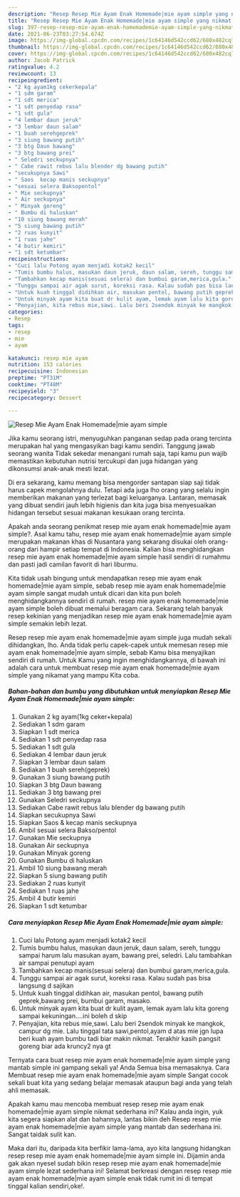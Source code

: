 ```yaml
---
description: "Resep Resep Mie Ayam Enak Homemade|mie ayam simple yang nikmat dan Mudah Dibuat"
title: "Resep Resep Mie Ayam Enak Homemade|mie ayam simple yang nikmat dan Mudah Dibuat"
slug: 397-resep-resep-mie-ayam-enak-homemademie-ayam-simple-yang-nikmat-dan-mudah-dibuat
date: 2021-06-23T03:27:54.674Z
image: https://img-global.cpcdn.com/recipes/1c64146d542ccd62/680x482cq70/resep-mie-ayam-enak-homemademie-ayam-simple-foto-resep-utama.jpg
thumbnail: https://img-global.cpcdn.com/recipes/1c64146d542ccd62/680x482cq70/resep-mie-ayam-enak-homemademie-ayam-simple-foto-resep-utama.jpg
cover: https://img-global.cpcdn.com/recipes/1c64146d542ccd62/680x482cq70/resep-mie-ayam-enak-homemademie-ayam-simple-foto-resep-utama.jpg
author: Jacob Patrick
ratingvalue: 4.2
reviewcount: 13
recipeingredient:
- "2 kg ayam1kg cekerkepala"
- "1 sdm garam"
- "1 sdt merica"
- "1 sdt penyedap rasa"
- "1 sdt gula"
- "4 lembar daun jeruk"
- "3 lembar daun salam"
- "1 buah serehgeprek"
- "3 siung bawang putih"
- "3 btg Daun bawang"
- "3 btg bawang prei"
- " Seledri seckupnya"
- " Cabe rawit rebus lalu blender dg bawang putih"
- "secukupnya Sawi"
- " Saos  kecap manis seckupnya"
- "sesuai selera Baksopentol"
- " Mie seckupnya"
- " Air seckupnya"
- " Minyak goreng"
- " Bumbu di haluskan"
- "10 siung bawang merah"
- "5 siung bawang putih"
- "2 ruas kunyit"
- "1 ruas jahe"
- "4 butir kemiri"
- "1 sdt ketumbar"
recipeinstructions:
- "Cuci lalu Potong ayam menjadi kotak2 kecil"
- "Tumis bumbu halus, masukan daun jeruk, daun salam, sereh, tunggu sampai harum lalu masukan ayam, bawang prei, seledri. Lalu tambahkan air sampai penutupi ayam"
- "Tambahkan kecap manis(sesuai selera) dan bumbui garam,merica,gula."
- "Tunggu sampai air agak surut, koreksi rasa. Kalau sudah pas bisa langsung d sajikan"
- "Untuk kuah tinggal didihkan air, masukan pentol, bawang putih geprek,bawang prei, bumbui garam, masako."
- "Untuk minyak ayam kita buat dr kulit ayam, lemak ayam lalu kita goreng sampai kekuningan....ini boleh d skip"
- "Penyajian, kita rebus mie,sawi. Lalu beri 2sendok minyak ke mangkok, campur dg mie. Lalu tinggal tata sawi,pentol,ayam d atas mie jgn lupa beri kuah ayam bumbu tadi biar makin nikmat. Terakhir kasih pangsit goreng biar ada kruncy2 nya gt"
categories:
- Resep
tags:
- resep
- mie
- ayam

katakunci: resep mie ayam 
nutrition: 153 calories
recipecuisine: Indonesian
preptime: "PT31M"
cooktime: "PT48M"
recipeyield: "3"
recipecategory: Dessert

---
```



![Resep Mie Ayam Enak Homemade|mie ayam simple](https://img-global.cpcdn.com/recipes/1c64146d542ccd62/680x482cq70/resep-mie-ayam-enak-homemademie-ayam-simple-foto-resep-utama.jpg)

Jika kamu seorang istri, menyuguhkan panganan sedap pada orang tercinta merupakan hal yang mengasyikan bagi kamu sendiri. Tanggung jawab seorang  wanita Tidak sekedar menangani rumah saja, tapi kamu pun wajib memastikan kebutuhan nutrisi tercukupi dan juga hidangan yang dikonsumsi anak-anak mesti lezat.

Di era  sekarang, kamu memang bisa mengorder santapan siap saji tidak harus capek mengolahnya dulu. Tetapi ada juga lho orang yang selalu ingin memberikan makanan yang terlezat bagi keluarganya. Lantaran, memasak yang dibuat sendiri jauh lebih higienis dan kita juga bisa menyesuaikan hidangan tersebut sesuai makanan kesukaan orang tercinta. 



Apakah anda seorang penikmat resep mie ayam enak homemade|mie ayam simple?. Asal kamu tahu, resep mie ayam enak homemade|mie ayam simple merupakan makanan khas di Nusantara yang sekarang disukai oleh orang-orang dari hampir setiap tempat di Indonesia. Kalian bisa menghidangkan resep mie ayam enak homemade|mie ayam simple hasil sendiri di rumahmu dan pasti jadi camilan favorit di hari liburmu.

Kita tidak usah bingung untuk mendapatkan resep mie ayam enak homemade|mie ayam simple, sebab resep mie ayam enak homemade|mie ayam simple sangat mudah untuk dicari dan kita pun boleh menghidangkannya sendiri di rumah. resep mie ayam enak homemade|mie ayam simple boleh dibuat memalui beragam cara. Sekarang telah banyak resep kekinian yang menjadikan resep mie ayam enak homemade|mie ayam simple semakin lebih lezat.

Resep resep mie ayam enak homemade|mie ayam simple juga mudah sekali dihidangkan, lho. Anda tidak perlu capek-capek untuk memesan resep mie ayam enak homemade|mie ayam simple, sebab Kamu bisa menyajikan sendiri di rumah. Untuk Kamu yang ingin menghidangkannya, di bawah ini adalah cara untuk membuat resep mie ayam enak homemade|mie ayam simple yang nikamat yang mampu Kita coba.

<!--inarticleads1-->

##### Bahan-bahan dan bumbu yang dibutuhkan untuk menyiapkan Resep Mie Ayam Enak Homemade|mie ayam simple:

1. Gunakan 2 kg ayam(1kg ceker+kepala)
1. Sediakan 1 sdm garam
1. Siapkan 1 sdt merica
1. Sediakan 1 sdt penyedap rasa
1. Sediakan 1 sdt gula
1. Sediakan 4 lembar daun jeruk
1. Siapkan 3 lembar daun salam
1. Sediakan 1 buah sereh(geprek)
1. Gunakan 3 siung bawang putih
1. Siapkan 3 btg Daun bawang
1. Sediakan 3 btg bawang prei
1. Gunakan  Seledri seckupnya
1. Sediakan  Cabe rawit rebus lalu blender dg bawang putih
1. Siapkan secukupnya Sawi
1. Siapkan  Saos &amp; kecap manis seckupnya
1. Ambil sesuai selera Bakso/pentol
1. Gunakan  Mie seckupnya
1. Gunakan  Air seckupnya
1. Gunakan  Minyak goreng
1. Gunakan  Bumbu di haluskan
1. Ambil 10 siung bawang merah
1. Siapkan 5 siung bawang putih
1. Sediakan 2 ruas kunyit
1. Sediakan 1 ruas jahe
1. Ambil 4 butir kemiri
1. Siapkan 1 sdt ketumbar




<!--inarticleads2-->

##### Cara menyiapkan Resep Mie Ayam Enak Homemade|mie ayam simple:

1. Cuci lalu Potong ayam menjadi kotak2 kecil
1. Tumis bumbu halus, masukan daun jeruk, daun salam, sereh, tunggu sampai harum lalu masukan ayam, bawang prei, seledri. Lalu tambahkan air sampai penutupi ayam
1. Tambahkan kecap manis(sesuai selera) dan bumbui garam,merica,gula.
1. Tunggu sampai air agak surut, koreksi rasa. Kalau sudah pas bisa langsung d sajikan
1. Untuk kuah tinggal didihkan air, masukan pentol, bawang putih geprek,bawang prei, bumbui garam, masako.
1. Untuk minyak ayam kita buat dr kulit ayam, lemak ayam lalu kita goreng sampai kekuningan....ini boleh d skip
1. Penyajian, kita rebus mie,sawi. Lalu beri 2sendok minyak ke mangkok, campur dg mie. Lalu tinggal tata sawi,pentol,ayam d atas mie jgn lupa beri kuah ayam bumbu tadi biar makin nikmat. Terakhir kasih pangsit goreng biar ada kruncy2 nya gt




Ternyata cara buat resep mie ayam enak homemade|mie ayam simple yang mantab simple ini gampang sekali ya! Anda Semua bisa memasaknya. Cara Membuat resep mie ayam enak homemade|mie ayam simple Sangat cocok sekali buat kita yang sedang belajar memasak ataupun bagi anda yang telah ahli memasak.

Apakah kamu mau mencoba membuat resep resep mie ayam enak homemade|mie ayam simple nikmat sederhana ini? Kalau anda ingin, yuk kita segera siapkan alat dan bahannya, lantas bikin deh Resep resep mie ayam enak homemade|mie ayam simple yang mantab dan sederhana ini. Sangat taidak sulit kan. 

Maka dari itu, daripada kita berfikir lama-lama, ayo kita langsung hidangkan resep resep mie ayam enak homemade|mie ayam simple ini. Dijamin anda gak akan nyesel sudah bikin resep resep mie ayam enak homemade|mie ayam simple lezat sederhana ini! Selamat berkreasi dengan resep resep mie ayam enak homemade|mie ayam simple enak tidak rumit ini di tempat tinggal kalian sendiri,oke!.

